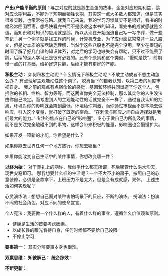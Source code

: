 **产出/产能平衡的原则**：与之对应的就是鹅生金蛋的故事，金蛋对应短期利益，鹅对应长期利益，不能为了短期而牺牲长期，其实这一点大多数人都知道，但是其实很难实践，也常常被忽略。就我自己来说，我的学习习惯其实不是很好，看书的时候经常囫囵吞枣，想尽快看完书而不是吸收这本书的知识，看完书的成就感就是金蛋，而知识和对知识的应用就是鹅，所以从现在开始强迫自己写一写书评，做一些笔记；另一个例子就是找工作的时候，计算机专业，为了应付面试常常背一些八股文，但是对本质的东西缺乏理解，当然学这些八股也不是完全没用，至少在很短的时间了解了好几门课的知识体系，对之后的学习也缺失会有帮助，只不过不能丢了鹅，后续的深入学习还是很有必要的。还有个原则和这个类似，“慢就是快”，前期慢一点的打基础，维护好这只鹅，后续才能有更好的产能。

**积极主动：** 如何积极主动呢？什么情况下积极主动呢？不敢主动或者不想主动怎么办？
有点理解主观能动性这个词了，
脱离当下的自我认知，以第三者的角度审视自身。
我之前的观点有点宿命论的感觉，基因和环境共同塑造了你这个人，包括你的长相、性格、智力等等，而这两者你完全无法控制，那么其实你的人生没法由你自己决定。而考虑到人的主观能动性的话就完全不一样了，通过自我认知的抽离，环境对你的影响就会降到最低，环境给你刺激，而你通过审视而不是本能去做响应，引入这个变量，就打破了既定的宿命。
“在刺激与回应之间自由选择就是我们最大的能力。”
专注的焦点在自己的“影响圈”，专心于做自己力所能及的事情，而不是关注完全触碰不到的事物，这样会带来积极的能量，影响圈也会慢慢扩大。

如果开发一项新的才能，你希望是什么？

如果你能去世界任何一个地方旅行，你想去哪里？

如果你能改变自己生活中的某件事情，你想改变哪一件？

**以终为始：** 对于葬礼上的期许，我似乎什么都无所谓，死后哪管什么洪水滔天，现世安稳即可。
那我想要什么样的生活呢？一个不大不小的房子，按照自己的心意装修，必须是全款拿下，上班压力不是太大，但是会有成就感，双休。
上述生活如何实现呢？

心灵演练法：想想自己面对某种害怕场景下的反应，不断的演练。
扮演法：扮演不同的社会角色，对应不同的使命宣言。

个人宪法：我要做一个什么样的人，有着什么样的事业，遵循什么价值观和原则。
+ 健康是生活的首要考虑因素。
+ 以成长性的眼光看待自身，任何时候都不要给自己设限
+ 不停止学习


**要事第一：** 其实分辨要事本身也很难。

**双赢思维：**
**知彼解己：**
**统合综效：**

**不断更新：**
